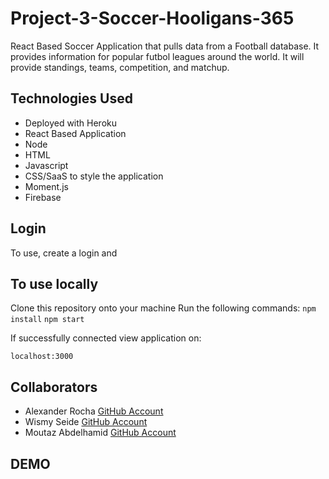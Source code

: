 # Project-3-Soccer-Hooligans-365
React Based Soccer Application that pulls data from a Football database.  It provides information for popular futbol leagues around the world. It will provide standings, teams, competition, and matchup.

## Technologies Used
* Deployed with Heroku
* React Based Application
* Node
* HTML
* Javascript
* CSS/SaaS to style the application
* Moment.js
* Firebase

## Login
To use, create a login and 

## To use locally
Clone this repository onto your machine
Run the following commands:
`npm install`
`npm start`

If successfully connected view application on: 

`localhost:3000`


## Collaborators
* Alexander Rocha [GitHub Account](https://github.com/Rocha8524)
* Wismy Seide [GitHub Account](https://github.com/wseide)
* Moutaz Abdelhamid [GitHub Account](https://github.com/Mizo10)

## DEMO

